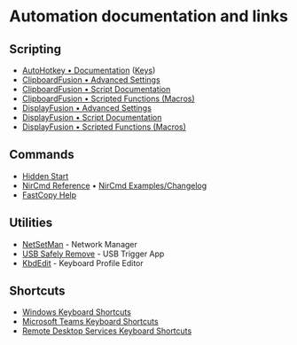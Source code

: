# Automation documentation and links
## Scripting

* [AutoHotkey • Documentation](https://autohotkey.com/docs/AutoHotkey.htm) ([Keys](https://www.autohotkey.com/docs/commands/Send.htm))
* [ClipboardFusion • Advanced Settings](https://www.clipboardfusion.com/AdvancedSettings/)
* [ClipboardFusion • Script Documentation](https://www.clipboardfusion.com/Macros/Help/)
* [ClipboardFusion • Scripted Functions (Macros)](https://www.clipboardfusion.com/Macros/)
* [DisplayFusion • Advanced Settings](https://www.displayfusion.com/AdvancedSettings/)
* [DisplayFusion • Script Documentation](https://www.displayfusion.com/ScriptedFunctions/Help/)
* [DisplayFusion • Scripted Functions (Macros)](https://www.displayfusion.com/ScriptedFunctions/)

## Commands

* [Hidden Start](https://images.ntwind.com/hstart/hstart_v43.png)
* [NirCmd Reference](https://nircmd.nirsoft.net/)  •  [NirCmd Examples/Changelog](https://www.nirsoft.net/utils/nircmd.html)
* [FastCopy Help](https://ipmsg.org/help/fastcopy_eng.htm)

## Utilities

* [NetSetMan](https://www.netsetman.com/en/help?hf=en) - Network Manager
* [USB Safely Remove](http://safelyremove.com/help/index.htm) - USB Trigger App
* [KbdEdit](http://www.kbdedit.com/manual/manual_index.html) - Keyboard Profile Editor

## Shortcuts

* [Windows Keyboard Shortcuts](https://support.microsoft.com/en-us/help/12445/windows-keyboard-shortcuts)
* [Microsoft Teams Keyboard Shortcuts](https://bit.ly/2Ln6PYh)
* [Remote Desktop Services Keyboard Shortcuts](https://docs.microsoft.com/en-us/windows/desktop/termserv/terminal-services-shortcut-keys)
